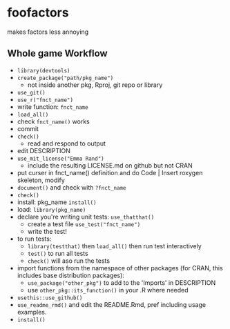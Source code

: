 # foofactors
makes factors less annoying

## Whole game Workflow

* `library(devtools)`
* `create_package("path/pkg_name")`
  * not inside another pkg, Rproj, git repo or library
* `use_git()`
* `use_r("fnct_name")`
* write function: `fnct_name`
* `load_all()`
* check `fnct_name()` works
* commit
* `check()`
  * read and respond to output
* edit DESCRIPTION
* `use_mit_license("Emma Rand")`
  * include the resulting LICENSE.md on github but not CRAN
* put curser in fnct_name() definition and do Code | Insert roxygen skeleton, modify
* `document()` and check with `?fnct_name`
* `check()`
* install: pkg_name `install()`
* load: `library(pkg_name)`
* declare you're writing unit tests: `use_thatthat()`
  * create a test file `use_test("fnct_name")`
  * write the test!
* to run tests:
  * `library(testthat)` then `load_all()` then run test interactively
  * `test()` to run all tests
  * `check()` will aso run the tests
* import functions from the namespace of other packages (for CRAN, this includes base distribution packages): 
  * `use_package("other_pkg")` to add to the 'Imports' in DESCRIPTION
  * use `other_pkg::its_function()` in your .R where needed
* `usethis::use_github()`
* `use_readme_rmd()` and edit the README.Rmd, pref including usage examples.
* `install()`
